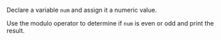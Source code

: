Declare a variable `num` and assign it a numeric value.

Use the modulo operator to determine if `num` is even or odd and print the result.
